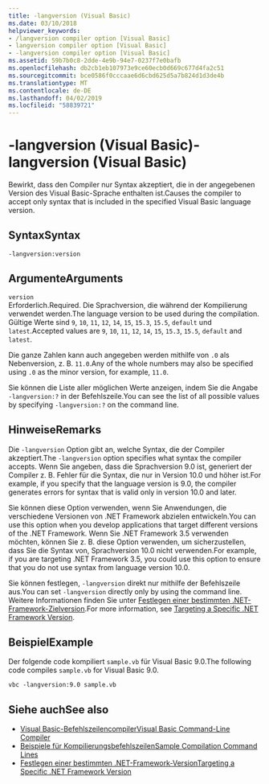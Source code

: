 ```yaml
---
title: -langversion (Visual Basic)
ms.date: 03/10/2018
helpviewer_keywords:
- /langversion compiler option [Visual Basic]
- langversion compiler option [Visual Basic]
- -langversion compiler option [Visual Basic]
ms.assetid: 59b7b0c8-2dde-4e9b-94e7-0237f7e0bafb
ms.openlocfilehash: db2cb1eb107973e9ce60ecb0d669c677d4fa2c51
ms.sourcegitcommit: bce0586f0cccaae6d6cbd625d5a7b824d1d3de4b
ms.translationtype: MT
ms.contentlocale: de-DE
ms.lasthandoff: 04/02/2019
ms.locfileid: "58839721"
---
```

# <a name="-langversion-visual-basic"></a><span data-ttu-id="c9640-102">-langversion (Visual Basic)</span><span class="sxs-lookup"><span data-stu-id="c9640-102">-langversion (Visual Basic)</span></span>
<span data-ttu-id="c9640-103">Bewirkt, dass den Compiler nur Syntax akzeptiert, die in der angegebenen Version des Visual Basic-Sprache enthalten ist.</span><span class="sxs-lookup"><span data-stu-id="c9640-103">Causes the compiler to accept only syntax that is included in the specified Visual Basic language version.</span></span>  
  
## <a name="syntax"></a><span data-ttu-id="c9640-104">Syntax</span><span class="sxs-lookup"><span data-stu-id="c9640-104">Syntax</span></span>  
  
```  
-langversion:version  
```  
  
## <a name="arguments"></a><span data-ttu-id="c9640-105">Argumente</span><span class="sxs-lookup"><span data-stu-id="c9640-105">Arguments</span></span>  
 `version`  
 <span data-ttu-id="c9640-106">Erforderlich.</span><span class="sxs-lookup"><span data-stu-id="c9640-106">Required.</span></span> <span data-ttu-id="c9640-107">Die Sprachversion, die während der Kompilierung verwendet werden.</span><span class="sxs-lookup"><span data-stu-id="c9640-107">The language version to be used during the compilation.</span></span> <span data-ttu-id="c9640-108">Gültige Werte sind `9`, `10`, `11`, `12`, `14`, `15`, `15.3`, `15.5`, `default` und `latest`.</span><span class="sxs-lookup"><span data-stu-id="c9640-108">Accepted values are `9`, `10`, `11`, `12`, `14`, `15`, `15.3`, `15.5`, `default` and `latest`.</span></span>

 <span data-ttu-id="c9640-109">Die ganze Zahlen kann auch angegeben werden mithilfe von `.0` als Nebenversion, z. B. `11.0`.</span><span class="sxs-lookup"><span data-stu-id="c9640-109">Any of the whole numbers may also be specified using `.0` as the minor version, for example, `11.0`.</span></span>

 <span data-ttu-id="c9640-110">Sie können die Liste aller möglichen Werte anzeigen, indem Sie die Angabe `-langversion:?` in der Befehlszeile.</span><span class="sxs-lookup"><span data-stu-id="c9640-110">You can see the list of all possible values by specifying `-langversion:?` on the command line.</span></span>  
  
## <a name="remarks"></a><span data-ttu-id="c9640-111">Hinweise</span><span class="sxs-lookup"><span data-stu-id="c9640-111">Remarks</span></span>  
 <span data-ttu-id="c9640-112">Die `-langversion` Option gibt an, welche Syntax, die der Compiler akzeptiert.</span><span class="sxs-lookup"><span data-stu-id="c9640-112">The `-langversion` option specifies what syntax the compiler accepts.</span></span> <span data-ttu-id="c9640-113">Wenn Sie angeben, dass die Sprachversion 9.0 ist, generiert der Compiler z. B. Fehler für die Syntax, die nur in Version 10.0 und höher ist.</span><span class="sxs-lookup"><span data-stu-id="c9640-113">For example, if you specify that the language version is 9.0, the compiler generates errors for syntax that is valid only in version 10.0 and later.</span></span>  
  
 <span data-ttu-id="c9640-114">Sie können diese Option verwenden, wenn Sie Anwendungen, die verschiedene Versionen von .NET Framework abzielen entwickeln.</span><span class="sxs-lookup"><span data-stu-id="c9640-114">You can use this option when you develop applications that target different versions of the .NET Framework.</span></span> <span data-ttu-id="c9640-115">Wenn Sie .NET Framework 3.5 verwenden möchten, können Sie z. B. diese Option verwenden, um sicherzustellen, dass Sie die Syntax von, Sprachversion 10.0 nicht verwenden.</span><span class="sxs-lookup"><span data-stu-id="c9640-115">For example, if you are targeting .NET Framework 3.5, you could use this option to ensure that you do not use syntax from language version 10.0.</span></span>  
  
 <span data-ttu-id="c9640-116">Sie können festlegen, `-langversion` direkt nur mithilfe der Befehlszeile aus.</span><span class="sxs-lookup"><span data-stu-id="c9640-116">You can set `-langversion` directly only by using the command line.</span></span> <span data-ttu-id="c9640-117">Weitere Informationen finden Sie unter [Festlegen einer bestimmten .NET-Framework-Zielversion](/visualstudio/ide/targeting-a-specific-dotnet-framework-version).</span><span class="sxs-lookup"><span data-stu-id="c9640-117">For more information, see [Targeting a Specific .NET Framework Version](/visualstudio/ide/targeting-a-specific-dotnet-framework-version).</span></span>  
  
## <a name="example"></a><span data-ttu-id="c9640-118">Beispiel</span><span class="sxs-lookup"><span data-stu-id="c9640-118">Example</span></span>  
 <span data-ttu-id="c9640-119">Der folgende code kompiliert `sample.vb` für Visual Basic 9.0.</span><span class="sxs-lookup"><span data-stu-id="c9640-119">The following code compiles `sample.vb` for Visual Basic 9.0.</span></span>  
  
```console  
vbc -langversion:9.0 sample.vb  
```  
  
## <a name="see-also"></a><span data-ttu-id="c9640-120">Siehe auch</span><span class="sxs-lookup"><span data-stu-id="c9640-120">See also</span></span>

- [<span data-ttu-id="c9640-121">Visual Basic-Befehlszeilencompiler</span><span class="sxs-lookup"><span data-stu-id="c9640-121">Visual Basic Command-Line Compiler</span></span>](../../../visual-basic/reference/command-line-compiler/index.md)
- [<span data-ttu-id="c9640-122">Beispiele für Kompilierungsbefehlszeilen</span><span class="sxs-lookup"><span data-stu-id="c9640-122">Sample Compilation Command Lines</span></span>](../../../visual-basic/reference/command-line-compiler/sample-compilation-command-lines.md)
- [<span data-ttu-id="c9640-123">Festlegen einer bestimmten .NET-Framework-Version</span><span class="sxs-lookup"><span data-stu-id="c9640-123">Targeting a Specific .NET Framework Version</span></span>](/visualstudio/ide/targeting-a-specific-dotnet-framework-version)
